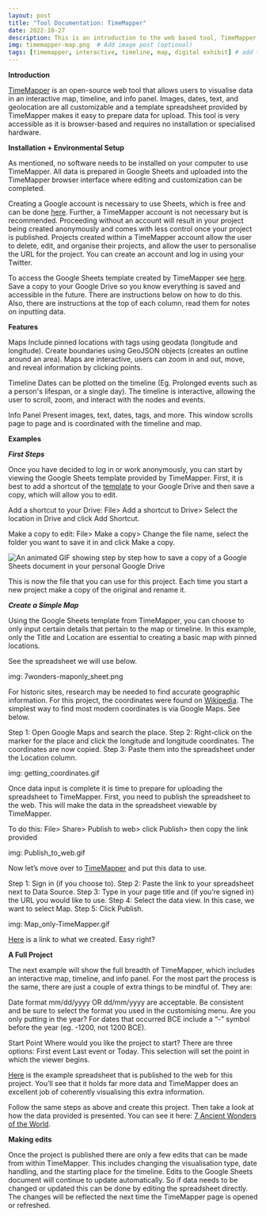 ```yaml
---
layout: post
title: "Tool Documentation: TimeMapper"
date: 2022-10-27
description: This is an introduction to the web based tool, TimeMapper, and includes a step by step guide to creating your first project.  # Add post description (optional)
img: timemapper-map.png  # Add image post (optional)
tags: [timemapper, interactive, timeline, map, digital exhibit] # add tag
---
```

**Introduction**

[TimeMapper][timemapper] is an open-source web tool that allows users to visualise data in an interactive map, timeline, and info panel. Images, dates, text, and geolocation are all customizable and a template spreadsheet provided by TimeMapper makes it easy to prepare data for upload. This tool is very accessible as it is browser-based and requires no installation or specialised hardware. 

**Installation + Environmental Setup**

As mentioned, no software needs to be installed on your computer to use TimeMapper. All data is prepared in Google Sheets and uploaded into the TimeMapper browser interface where editing and customization can be completed. 

Creating a Google account is necessary to use Sheets, which is free and can be done [here][googleaccount]. Further, a TimeMapper account is not necessary but is recommended. Proceeding without an account will result in your project being created anonymously and comes with less control once your project is published. Projects created within a TimeMapper account allow the user to delete, edit, and organise their projects, and allow the user to personalise the URL for the project. You can create an account and log in using your Twitter. 

To access the Google Sheets template created by TimeMapper see [here][tm_temp]. Save a copy to your Google Drive so you know everything is saved and accessible in the future. There are instructions below on how to do this. Also, there are instructions at the top of each column, read them for notes on inputting data. 

**Features**

Maps
Include pinned locations with tags using geodata (longitude and longitude).
Create boundaries using GeoJSON objects (creates an outline around an area).
Maps are interactive, users can zoom in and out, move, and reveal information by clicking points.

Timeline
Dates can be plotted on the timeline (Eg. Prolonged events such as a person's lifespan, or a single day).
The timeline is interactive, allowing the user to scroll, zoom, and interact with the nodes and events.

Info Panel
Present images, text, dates, tags, and more.
This window scrolls page to page and is coordinated with the timeline and map.

**Examples**

_**First Steps**_

Once you have decided to log in or work anonymously, you can start by viewing the Google Sheets template provided by TimeMapper. First, it is best to add a shortcut of the [template][tm_temp] to your Google Drive and then save a copy, which will allow you to edit.

Add a shortcut to your Drive: File> Add a shortcut to Drive> Select the location in Drive and click Add Shortcut.

Make a copy to edit: File> Make a copy> Change the file name, select the folder you want to save it in and click Make a copy.

![An animated GIF showing step by step how to save a copy of a Google Sheets document in your personal Google Drive](/assets/img/save_a_copy.gif)

This is now the file that you can use for this project. Each time you start a new project make a copy of the original and rename it. 

_**Create a Simple Map**_ 

Using the Google Sheets template from TimeMapper, you can choose to only input certain details that pertain to the map or timeline. In this example, only the Title and Location are essential to creating a basic map with pinned locations.

See the spreadsheet we will use below. 

img: 7wonders-maponly_sheet.png

For historic sites, research may be needed to find accurate geographic information. For this project, the coordinates were found on [Wikipedia][wiki7wonders]. The simplest way to find most modern coordinates is via Google Maps. See below.

Step 1: Open Google Maps and search the place. 
Step 2: Right-click on the marker for the place and click the longitude and longitude coordinates. The coordinates are now copied. 
Step 3: Paste them into the spreadsheet under the Location column.

img: getting_coordinates.gif 

Once data input is complete it is time to prepare for uploading the spreadsheet to TimeMapper. First, you need to publish the spreadsheet to the web. This will make the data in the spreadsheet viewable by TimeMapper. 

To do this: File> Share> Publish to web> click Publish> then copy the link provided

img: Publish_to_web.gif

Now let’s move over to [TimeMapper][timemappercreate] and put this data to use. 

Step 1: Sign in (if you choose to).
Step 2: Paste the link to your spreadsheet next to Data Source.
Step 3: Type in your page title and (if you’re signed in) the URL you would like to use. 
Step 4: Select the data view. In this case, we want to select Map. 
Step 5: Click Publish.

img: Map_only-TimeMapper.gif

[Here][maponly] is a link to what we created. Easy right?

**A Full Project**

The next example will show the full breadth of TimeMapper, which includes an interactive map, timeline, and info panel. For the most part the process is the same, there are just a couple of extra things to be mindful of. They are:

Date format
mm/dd/yyyy OR dd/mm/yyyy are acceptable. Be consistent and be sure to select the format you used in the customising menu. 
Are you only putting in the year? For dates that occurred BCE include a “-” symbol before the year (eg. -1200, not 1200 BCE). 

Start Point
Where would you like the project to start? There are three options: 
First event 
Last event 
or Today. 
This selection will set the point in which the viewer begins.

[Here][fullproject] is the example spreadsheet that is published to the web for this project. You’ll see that it holds far more data and TimeMapper does an excellent job of coherently visualising this extra information. 

Follow the same steps as above and create this project. Then take a look at how the data provided is presented. You can see it here: [7 Ancient Wonders of the World][7wonderfull]. 

**Making edits**

Once the project is published there are only a few edits that can be made from within TimeMapper. This includes changing the visualisation type, date handling, and the starting place for the timeline. Edits to the Google Sheets document will continue to update automatically. So if data needs to be changed or updated this can be done by editing the spreadsheet directly. The changes will be reflected the next time the TimeMapper page is opened or refreshed. 

[timemapper]: https://timemapper.okfnlabs.org/ 
[googleaccount]: https://accounts.google.com/signup/v2/webcreateaccount?flowName=GlifWebSignIn&flowEntry=SignUp
[tm_temp]: https://docs.google.com/spreadsheets/d/1LlYBnfhvD3ZUXMGZ8e52UwYp-xn_NeWmaGBx7VBz5V8/edit#gid=0
[wiki7wonders]: https://en.wikipedia.org/wiki/Seven_Wonders_of_the_Ancient_World
[timemappercreate]: https://timemapper.okfnlabs.org/create
[maponly]: https://timemapper.okfnlabs.org/rrrivando/maponly#2 
[fullproject]: https://timemapper.okfnlabs.org/rrrivando/maponly#2
[7wonderfull]: https://timemapper.okfnlabs.org/rrrivando/7wondersancientworld#0

